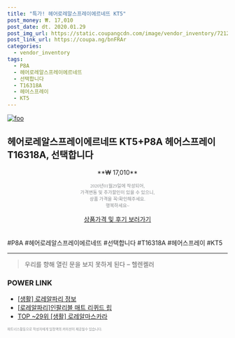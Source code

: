 ```yaml
--- 
title: "특가! 헤어로레알스프레이에르네뜨 KT5" 
post_money: ₩. 17,010 
post_date: dt. 2020.01.29 
post_img_url: https://static.coupangcdn.com/image/vendor_inventory/7212/afe2cd68b0e8ef35ccb69b559cb92cf00134d6ea0042a7f94681d7e8a459.jpg 
post_link_url: https://coupa.ng/bnFRAr 
categories: 
  - vendor_inventory 
tags: 
  - P8A 
  - 헤어로레알스프레이에르네뜨 
  - 선택합니다 
  - T16318A 
  - 헤어스프레이 
  - KT5 
--- 
```

[![foo](https://static.coupangcdn.com/image/vendor_inventory/7212/afe2cd68b0e8ef35ccb69b559cb92cf00134d6ea0042a7f94681d7e8a459.jpg)](https://coupa.ng/bnFRAr) 

## 헤어로레알스프레이에르네뜨 KT5+P8A 헤어스프레이 T16318A, 선택합니다 
<p style="text-align: center;">**₩ 17,010**</p> 
<p style="text-align: center;"><span style="color: #898c8f; font-family: Georgia,Times,serif; font-size: 0.75em;">2020년01월29일에 작성되어, <br>가격변동 및 추가할인이 있을 수 있으니,<br> 상품 가격을 꼭!확인해주세요.<br>행복하세요~</span> 
</p>	 
<div markdown="0" style="text-align: center;"><a href="https://coupa.ng/bnFRAr" class="btn btn--success">상품가격 및 후기 보러가기</a></div> 
<br><br> 
  #P8A #헤어로레알스프레이에르네뜨 #선택합니다 #T16318A #헤어스프레이 #KT5 
<hr> 

> 우리를 향해 열린 문을 보지 못하게 된다  – 헬렌켈러 


### POWER LINK

* <a href="https://blog.naver.com/santokki14/221767034343" target="_blank"> [생활] 로레알파리 정보 </a>
* <a href="https://blog.naver.com/sakai111/221779151208" target="_blank">[로레알파리]인팔리블 매트 리퀴드 립</a>
* <a href="https://blog.naver.com/fasyy4321/221778506542" target="_blank"> TOP ~29위 [생활] 로레알마스카라</a>

<span style="color: #898c8f; font-family: Georgia,Times,serif; font-size: 0.55em;">파트너스활동으로 작성자에게 일정액의 커미션이 제공될수 있습니다.</span> 
